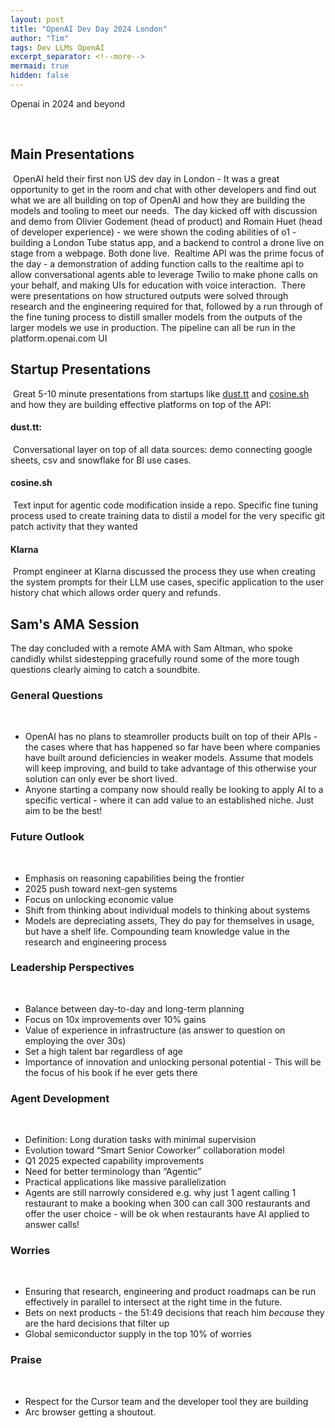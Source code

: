 ```yaml
---
layout: post
title: "OpenAI Dev Day 2024 London"
author: "Tim"
tags: Dev LLMs OpenAI
excerpt_separator: <!--more-->
mermaid: true
hidden: false
---
```


Openai in 2024 and beyond
<!--more-->
​
## Main Presentations
​
OpenAI held their first non US dev day in London \- It was a great opportunity to get in the room and chat with other developers and find out what we are all building on top of OpenAI and how they are building the models and tooling to meet our needs.
​
The day kicked off with discussion and demo from Olivier Godement (head of product) and Romain Huet (head of developer experience) \- we were shown the coding abilities of o1 \-  building a London Tube status app, and a backend to control a drone live on stage from a webpage. Both done live.
​
Realtime API was the prime focus of the day \- a demonstration of adding function calls to the realtime api to allow conversational agents able to leverage Twilio to make phone calls on your behalf, and making UIs for education with voice interaction.
​
There were presentations on how structured outputs were solved through research and the engineering required for that, followed by a run through of the fine tuning process to distill smaller models from the outputs of the larger models we use in production. The pipeline can all be run in the platform.openai.com UI
​
## Startup Presentations
​
Great 5-10 minute presentations from startups like [dust.tt](https://www.dust.tt/) and [cosine.sh](https://www.cosine.sh/) and how they are building effective platforms on top of the API:
​
#### dust.tt:
​
Conversational layer on top of all data sources: demo connecting google sheets, csv and snowflake for BI use cases.
​
#### cosine.sh
​
Text input for agentic code modification inside a repo. Specific fine tuning process used to create training data to distil a model for the very specific git patch activity that they wanted
​
#### Klarna
​
Prompt engineer at Klarna discussed the process they use when creating the system prompts for their LLM use cases, specific application to the user history chat which allows order query and refunds.
​
## Sam's AMA Session

The day concluded with a remote AMA with Sam Altman, who spoke candidly whilst sidestepping gracefully round some of the more tough questions clearly aiming to catch a soundbite.
​
### General Questions
​
* OpenAI has no plans to steamroller products built on top of their APIs \- the cases where that has happened so far have been where companies have built around deficiencies in weaker models. Assume that models will keep improving, and build to take advantage of this otherwise your solution can only ever be short lived.  
* Anyone starting a company now should really be looking to apply AI to a specific vertical \- where it can add value to an established niche. Just aim to be the best\!
​
### Future Outlook
​
* Emphasis on reasoning capabilities being the frontier  
* 2025 push toward next-gen systems  
* Focus on unlocking economic value   
* Shift from thinking about individual models to thinking about systems  
* Models are depreciating assets, They do pay for themselves in usage, but have a shelf life. Compounding team knowledge value in the research and engineering process
​
### Leadership Perspectives
​
* Balance between day-to-day and long-term planning  
* Focus on 10x improvements over 10% gains  
* Value of experience in infrastructure (as answer to question on employing the over 30s)  
* Set a high talent bar regardless of age  
* Importance of innovation and unlocking personal potential \- This will be the focus of his book if he ever gets there
​
### Agent Development
​
* Definition: Long duration tasks with minimal supervision  
* Evolution toward “Smart Senior Coworker” collaboration model  
* Q1 2025 expected capability improvements  
* Need for better terminology than “Agentic”  
* Practical applications like massive parallelization  
* Agents are still narrowly considered e.g. why just 1 agent calling 1 restaurant to make a booking when 300 can call 300 restaurants and offer the user choice \- will be ok when restaurants have AI applied to answer calls\!
​
### Worries
​
* Ensuring that research, engineering and product roadmaps can be run effectively in parallel to intersect at the right time in the future.  
* Bets on next products \- the 51:49 decisions that reach him *because* they are the hard decisions that filter up  
* Global semiconductor supply in the top 10% of worries
​
### Praise
​
* Respect for the Cursor team and the developer tool they are building  
* Arc browser getting a shoutout.